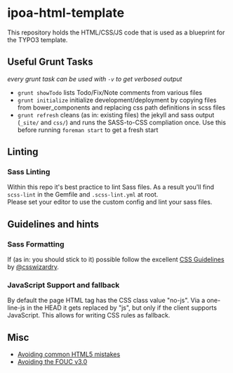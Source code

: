 # ipoa-html-template

This repository holds the HTML/CSS/JS code that is used as a blueprint for the TYPO3 template.

## Useful Grunt Tasks

_every grunt task can be used with `-v` to get verbosed output_

* `grunt showTodo` lists Todo/Fix/Note comments from various files
* `grunt initialize` initialize development/deployment by copying files from bower_components and replacing css path definitions in scss files 
* `grunt refresh` cleans (as in: existing files) the jekyll and sass output (`_site/` and `css/`) and runs the SASS-to-CSS compliation once. Use this before running `foreman start` to get a fresh start

## Linting

### Sass Linting

Within this repo it's best practice to lint Sass files. As a result you'll find `scss-lint` in the Gemfile and `.scss-lint.yml` at root.  
Please set your editor to use the custom config and lint your sass files.

## Guidelines and hints

### Sass Formatting

If (as in: you should stick to it) possible follow the excellent [CSS Guidelines](http://cssguidelin.es) by [@csswizardry](https://twitter.com/csswizardry).

### JavaScript Support and fallback

By default the page HTML tag has the CSS class value "no-js". Via a one-line-js in the HEAD it gets replaced by "js", but only if the client supports JavaScript. This allows for writing CSS rules as fallback.

## Misc

* [Avoiding common HTML5 mistakes](http://html5doctor.com/avoiding-common-html5-mistakes/)
* [Avoiding the FOUC v3.0](http://www.paulirish.com/2009/avoiding-the-fouc-v3/)